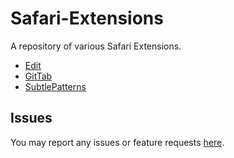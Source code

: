 Safari-Extensions
=================

A repository of various Safari Extensions.

* [Edit](https://github.com/mattrajca/Safari-Extensions/tree/master/Edit)
* [GitTab](https://github.com/mattrajca/Safari-Extensions/tree/master/GitTab)
* [SubtlePatterns](https://github.com/mattrajca/Safari-Extensions/tree/master/SubtlePatterns)

Issues
------

You may report any issues or feature requests [here](https://github.com/mattrajca/Safari-Extensions/issues).
